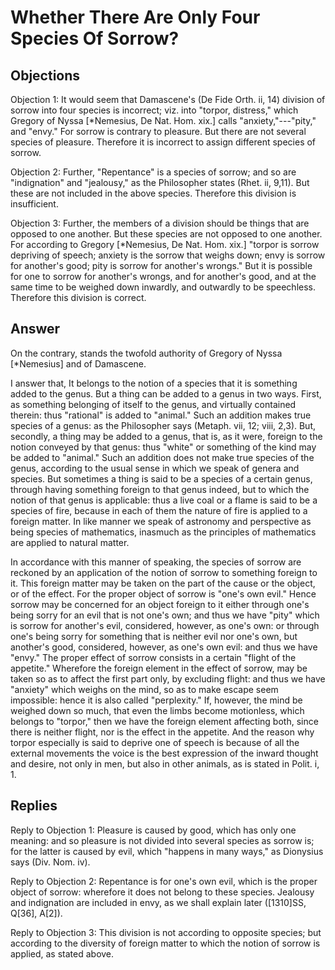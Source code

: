 # Whether There Are Only Four Species Of Sorrow?

## Objections

Objection 1: It would seem that Damascene's (De Fide Orth. ii, 14) division of sorrow into four species is incorrect; viz. into "torpor, distress," which Gregory of Nyssa [*Nemesius, De Nat. Hom. xix.] calls "anxiety,"---"pity," and "envy." For sorrow is contrary to pleasure. But there are not several species of pleasure. Therefore it is incorrect to assign different species of sorrow.

Objection 2: Further, "Repentance" is a species of sorrow; and so are "indignation" and "jealousy," as the Philosopher states (Rhet. ii, 9,11). But these are not included in the above species. Therefore this division is insufficient.

Objection 3: Further, the members of a division should be things that are opposed to one another. But these species are not opposed to one another. For according to Gregory [*Nemesius, De Nat. Hom. xix.] "torpor is sorrow depriving of speech; anxiety is the sorrow that weighs down; envy is sorrow for another's good; pity is sorrow for another's wrongs." But it is possible for one to sorrow for another's wrongs, and for another's good, and at the same time to be weighed down inwardly, and outwardly to be speechless. Therefore this division is correct.

## Answer

On the contrary, stands the twofold authority of Gregory of Nyssa [*Nemesius] and of Damascene.

I answer that, It belongs to the notion of a species that it is something added to the genus. But a thing can be added to a genus in two ways. First, as something belonging of itself to the genus, and virtually contained therein: thus "rational" is added to "animal." Such an addition makes true species of a genus: as the Philosopher says (Metaph. vii, 12; viii, 2,3). But, secondly, a thing may be added to a genus, that is, as it were, foreign to the notion conveyed by that genus: thus "white" or something of the kind may be added to "animal." Such an addition does not make true species of the genus, according to the usual sense in which we speak of genera and species. But sometimes a thing is said to be a species of a certain genus, through having something foreign to that genus indeed, but to which the notion of that genus is applicable: thus a live coal or a flame is said to be a species of fire, because in each of them the nature of fire is applied to a foreign matter. In like manner we speak of astronomy and perspective as being species of mathematics, inasmuch as the principles of mathematics are applied to natural matter.

In accordance with this manner of speaking, the species of sorrow are reckoned by an application of the notion of sorrow to something foreign to it. This foreign matter may be taken on the part of the cause or the object, or of the effect. For the proper object of sorrow is "one's own evil." Hence sorrow may be concerned for an object foreign to it either through one's being sorry for an evil that is not one's own; and thus we have "pity" which is sorrow for another's evil, considered, however, as one's own: or through one's being sorry for something that is neither evil nor one's own, but another's good, considered, however, as one's own evil: and thus we have "envy." The proper effect of sorrow consists in a certain "flight of the appetite." Wherefore the foreign element in the effect of sorrow, may be taken so as to affect the first part only, by excluding flight: and thus we have "anxiety" which weighs on the mind, so as to make escape seem impossible: hence it is also called "perplexity." If, however, the mind be weighed down so much, that even the limbs become motionless, which belongs to "torpor," then we have the foreign element affecting both, since there is neither flight, nor is the effect in the appetite. And the reason why torpor especially is said to deprive one of speech is because of all the external movements the voice is the best expression of the inward thought and desire, not only in men, but also in other animals, as is stated in Polit. i, 1.

## Replies

Reply to Objection 1: Pleasure is caused by good, which has only one meaning: and so pleasure is not divided into several species as sorrow is; for the latter is caused by evil, which "happens in many ways," as Dionysius says (Div. Nom. iv).

Reply to Objection 2: Repentance is for one's own evil, which is the proper object of sorrow: wherefore it does not belong to these species. Jealousy and indignation are included in envy, as we shall explain later ([1310]SS, Q[36], A[2]).

Reply to Objection 3: This division is not according to opposite species; but according to the diversity of foreign matter to which the notion of sorrow is applied, as stated above.